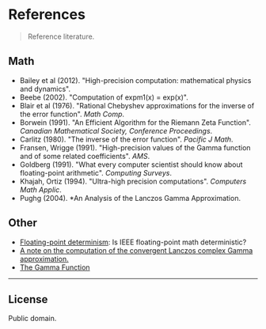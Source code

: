References
===
> Reference literature.


## Math

*	Bailey et al (2012). "High-precision computation: mathematical physics and dynamics".
* 	Beebe (2002). "Computation of expm1(x) = exp(x)".
*	Blair et al (1976). "Rational Chebyshev approximations for the inverse of the error function". *Math Comp*.
*	Borwein (1991). "An Efficient Algorithm for the Riemann Zeta Function". *Canadian Mathematical Society, Conference Proceedings*.
*	Carlitz (1980). "The inverse of the error function". *Pacific J Math*.
*	Fransen, Wrigge (1991). "High-precision values of the Gamma function and of some related coefficients". *AMS*.
*	Goldberg (1991). "What every computer scientist should know about floating-point arithmetic". *Computing Surveys*.
*	Khajah, Ortiz (1994). "Ultra-high precision computations". *Computers Math Applic*.
* 	Pughg (2004). *An Analysis of the Lanczos Gamma Approximation.


## Other

* 	[Floating-point determinism](https://randomascii.wordpress.com/2013/07/16/floating-point-determinism/): Is IEEE floating-point math deterministic?
*	[A note on the computation of the convergent Lanczos complex Gamma approximation.](http://my.fit.edu/~gabdo/gamma.txt)
*	[The Gamma Function](http://www.rskey.org/CMS/index.php/the-library/11)

---
## License

Public domain.
